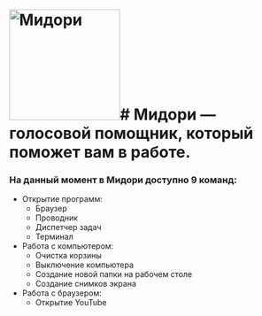 <div style="display:flex; align-items: center;">
  <div>
    <h1><img src="https://github.com/Kepler-nn/Midori/assets/153543216/dcb61767-9ed9-4c1a-befe-4bd05b359540" alt="Мидори" width="200" height="200"># Мидори — голосовой помощник, который поможет вам в работе.</h1>
    <h3>На данный момент в Мидори доступно 9 команд:</h3>
    <ul>
      <li>Открытие программ:
        <ul>
          <li>Браузер</li>
          <li>Проводник</li>
          <li>Диспетчер задач</li>
          <li>Терминал</li>
        </ul>
      </li>
      <li>Работа с компьютером:
        <ul>
          <li>Очистка корзины</li>
          <li>Выключение компьютера</li>
          <li>Создание новой папки на рабочем столе</li>
          <li>Создание снимков экрана</li>
        </ul>
      </li>
      <li>Работа с браузером:
        <ul>
          <li>Открытие YouTube</li>
        </ul>
      </li>
    </ul>
  </div>
</div>
